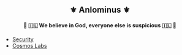
<h2 align="center">⚜️ Anlominus ⚜️</h2>

<h4 align="center">🔱 🇮🇱 We believe in God, everyone else is suspicious 🇮🇱 🔱</h4>

<div align="center">
 
<!-- ![image]() -->

</div>

- [Security](https://github.com/Anlominus/Security)
- [Cosmos Labs](https://github.com/Anlominus/Cosmos-Labs)
